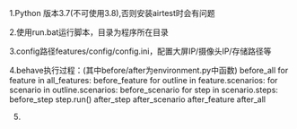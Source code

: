 1.Python 版本3.7(不可使用3.8),否则安装airtest时会有问题

2.使用run.bat运行脚本，目录为程序所在目录

3.config路径features/config/config.ini，配置大屏IP/摄像头IP/存储路径等

4.behave执行过程：(其中before/after为environment.py中函数)
before_all
for feature in all_features:
    before_feature
    for outline in feature.scenarios:
        for scenario in outline.scenarios:
            before_scenario
            for step in scenario.steps:
                before_step
                    step.run()
                after_step
            after_scenario
    after_feature
after_all

5.
